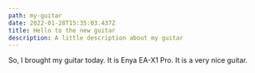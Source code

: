 ```yaml
---
path: my-guitar
date: 2022-01-28T15:35:03.437Z
title: Hello to the new guitar
description: A little description about my guitar
---
```

So, I brought my guitar today. It is Enya EA-X1 Pro. It is a very nice guitar.